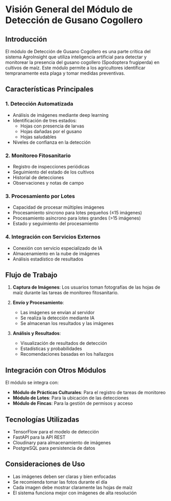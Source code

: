 # Visión General del Módulo de Detección de Gusano Cogollero

## Introducción

El módulo de Detección de Gusano Cogollero es una parte crítica del sistema AgroInsight que utiliza inteligencia artificial para detectar y monitorear la presencia del gusano cogollero (Spodoptera frugiperda) en cultivos de maíz. Este módulo permite a los agricultores identificar tempranamente esta plaga y tomar medidas preventivas.

## Características Principales

### 1. Detección Automatizada

- Análisis de imágenes mediante deep learning
- Identificación de tres estados:
  - Hojas con presencia de larvas
  - Hojas dañadas por el gusano
  - Hojas saludables
- Niveles de confianza en la detección

### 2. Monitoreo Fitosanitario

- Registro de inspecciones periódicas
- Seguimiento del estado de los cultivos
- Historial de detecciones
- Observaciones y notas de campo

### 3. Procesamiento por Lotes

- Capacidad de procesar múltiples imágenes
- Procesamiento síncrono para lotes pequeños (≤15 imágenes)
- Procesamiento asíncrono para lotes grandes (>15 imágenes)
- Estado y seguimiento del procesamiento

### 4. Integración con Servicios Externos

- Conexión con servicio especializado de IA
- Almacenamiento en la nube de imágenes
- Análisis estadístico de resultados

## Flujo de Trabajo

1. **Captura de Imágenes**: Los usuarios toman fotografías de las hojas de maíz durante las tareas de monitoreo fitosanitario.

2. **Envío y Procesamiento**:
   - Las imágenes se envían al servidor
   - Se realiza la detección mediante IA
   - Se almacenan los resultados y las imágenes

3. **Análisis y Resultados**:
   - Visualización de resultados de detección
   - Estadísticas y probabilidades
   - Recomendaciones basadas en los hallazgos

## Integración con Otros Módulos

El módulo se integra con:

- **Módulo de Prácticas Culturales**: Para el registro de tareas de monitoreo
- **Módulo de Lotes**: Para la ubicación de las detecciones
- **Módulo de Fincas**: Para la gestión de permisos y acceso

## Tecnologías Utilizadas

- TensorFlow para el modelo de detección
- FastAPI para la API REST
- Cloudinary para almacenamiento de imágenes
- PostgreSQL para persistencia de datos

## Consideraciones de Uso

- Las imágenes deben ser claras y bien enfocadas
- Se recomienda tomar las fotos durante el día
- Cada imagen debe mostrar claramente las hojas de maíz
- El sistema funciona mejor con imágenes de alta resolución
